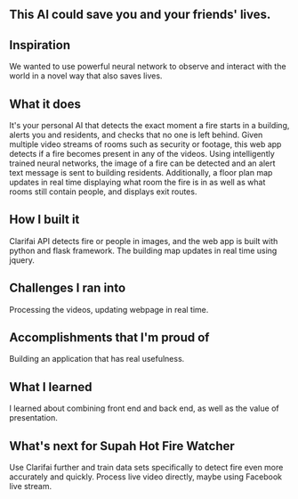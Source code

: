 ## This AI could save you and your friends' lives.

## Inspiration
We wanted to use powerful neural network to observe and interact with the world in a novel way that also saves lives.  

## What it does
It's your personal AI that detects the exact moment a fire starts in a building, alerts you and residents, and checks that no one is left behind.  Given multiple video streams of rooms such as security or footage, this web app detects if a fire becomes present in any of the videos.  Using intelligently trained neural networks, the image of a fire can be detected and an alert text message is sent to building residents. Additionally, a floor plan map updates in real time displaying what room the fire is in as well as what rooms still contain people, and displays exit routes.  

## How I built it
Clarifai API detects fire or people in images, and the web app is built with python and flask framework.  The building map updates in real time using jquery.

## Challenges I ran into
Processing the videos, updating webpage in real time.

## Accomplishments that I'm proud of
Building an application that has real usefulness.

## What I learned
I learned about combining front end and back end, as well as the value of presentation.

## What's next for Supah Hot Fire Watcher
Use Clarifai further and train data sets specifically to detect fire even more accurately and quickly.  Process live video directly, maybe using Facebook live stream.

